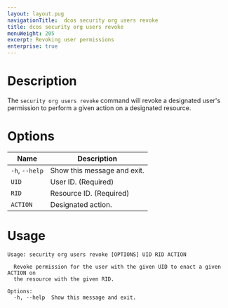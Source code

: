 ```yaml
---
layout: layout.pug
navigationTitle:  dcos security org users revoke
title: dcos security org users revoke
menuWeight: 205
excerpt: Revoking user permissions
enterprise: true
---
```


# Description

The `security org users revoke` command will revoke a designated user's permission to perform a given action on a designated resource.

# Options
 
| Name |  Description |
|---------|-------------|
|  `-h`, `--help` |  Show this message and exit.|
| `UID` | User ID. (Required)|
| `RID` | Resource ID. (Required) |
| `ACTION` | Designated action.|

# Usage

```
Usage: security org users revoke [OPTIONS] UID RID ACTION

  Revoke permission for the user with the given UID to enact a given ACTION on
  the resource with the given RID.

Options:
  -h, --help  Show this message and exit.
```